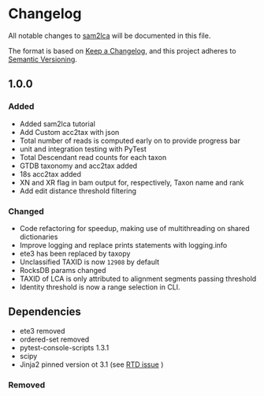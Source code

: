# Changelog

All notable changes to [sam2lca](https://github.com/maxibor/sam2lca) will be documented in this file.

The format is based on [Keep a Changelog](https://keepachangelog.com/en/1.0.0/),
and this project adheres to [Semantic Versioning](https://semver.org/spec/v2.0.0.html).

## 1.0.0

### Added

- Added sam2lca tutorial
- Add Custom acc2tax with json
- Total number of reads is computed early on to provide progress bar
- unit and integration testing with PyTest
- Total Descendant read counts for each taxon
- GTDB taxonomy and acc2tax added
- 18s acc2tax added
- XN and XR flag in bam output for, respectively, Taxon name and rank
- Add edit distance threshold filtering

### Changed

- Code refactoring for speedup, making use of multithreading on shared dictionaries
- Improve logging and replace prints statements with logging.info
- ete3 has been replaced by taxopy
- Unclassified TAXID is now `12908` by default
- RocksDB params changed
- TAXID of LCA is only attributed to alignment segments passing threshold
- Identity threshold is now a range selection in CLI.

## Dependencies

- ete3 removed
- ordered-set removed
- pytest-console-scripts 1.3.1
- scipy
- Jinja2 pinned version ot 3.1 (see [RTD issue](https://github.com/readthedocs/readthedocs.org/issues/9038) )

### Removed
